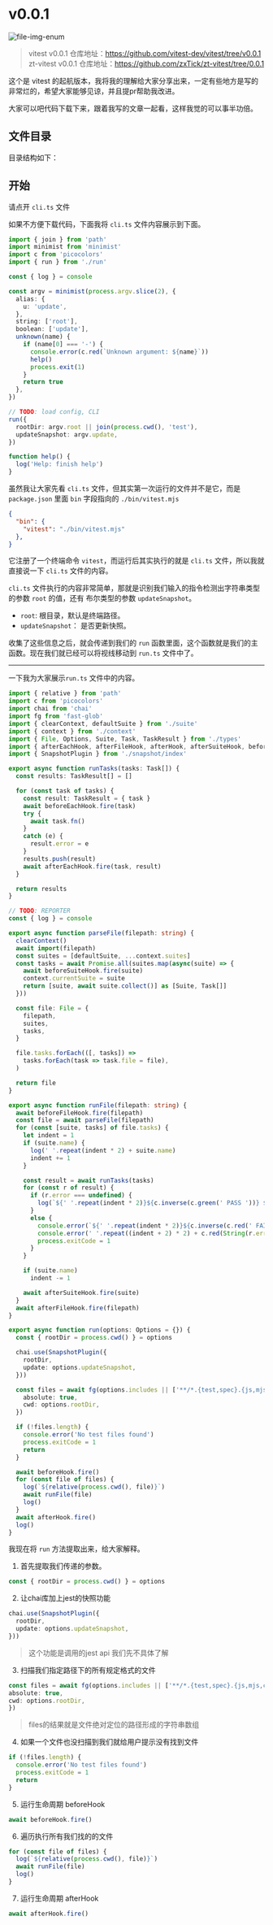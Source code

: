 # v0.0.1

![file-img-enum](https://w.wallhaven.cc/full/z8/wallhaven-z8wxyy.jpg)

> vitest v0.0.1 仓库地址：https://github.com/vitest-dev/vitest/tree/v0.0.1
> <br />
> zt-vitest v0.0.1 仓库地址：https://github.com/zxTick/zt-vitest/tree/0.0.1

这个是 vitest 的起航版本，我将我的理解给大家分享出来，一定有些地方是写的非常烂的，希望大家能够见谅，并且提pr帮助我改进。

大家可以吧代码下载下来，跟着我写的文章一起看，这样我觉的可以事半功倍。

## 文件目录

目录结构如下：

## 开始

请点开 `cli.ts` 文件

如果不方便下载代码，下面我将 `cli.ts` 文件内容展示到下面。

```ts
import { join } from 'path'
import minimist from 'minimist'
import c from 'picocolors'
import { run } from './run'

const { log } = console

const argv = minimist(process.argv.slice(2), {
  alias: {
    u: 'update',
  },
  string: ['root'],
  boolean: ['update'],
  unknown(name) {
    if (name[0] === '-') {
      console.error(c.red(`Unknown argument: ${name}`))
      help()
      process.exit(1)
    }
    return true
  },
})

// TODO: load config, CLI
run({
  rootDir: argv.root || join(process.cwd(), 'test'),
  updateSnapshot: argv.update,
})

function help() {
  log('Help: finish help')
}
```

虽然我让大家先看 `cli.ts` 文件，但其实第一次运行的文件并不是它，而是 `package.json` 里面 `bin` 字段指向的 `./bin/vitest.mjs`

```json
{
  "bin": {
    "vitest": "./bin/vitest.mjs"
  },
}
```

它注册了一个终端命令 `vitest`，而运行后其实执行的就是 `cli.ts` 文件，所以我就直接说一下 `cli.ts` 文件的内容。

`cli.ts` 文件执行的内容非常简单，那就是识别我们输入的指令检测出字符串类型的参数 `root` 的值，还有 布尔类型的参数 `updateSnapshot`。
 * `root`: 根目录，默认是终端路径。
 * `updateSnapshot`： 是否更新快照。

收集了这些信息之后，就会传递到我们的 `run` 函数里面，这个函数就是我们的主函数。现在我们就已经可以将视线移动到 `run.ts` 文件中了。

---

一下我为大家展示`run.ts` 文件中的内容。
  
```ts 
import { relative } from 'path'
import c from 'picocolors'
import chai from 'chai'
import fg from 'fast-glob'
import { clearContext, defaultSuite } from './suite'
import { context } from './context'
import { File, Options, Suite, Task, TaskResult } from './types'
import { afterEachHook, afterFileHook, afterHook, afterSuiteHook, beforeEachHook, beforeFileHook, beforeHook, beforeSuiteHook } from './hooks'
import { SnapshotPlugin } from './snapshot/index'

export async function runTasks(tasks: Task[]) {
  const results: TaskResult[] = []

  for (const task of tasks) {
    const result: TaskResult = { task }
    await beforeEachHook.fire(task)
    try {
      await task.fn()
    }
    catch (e) {
      result.error = e
    }
    results.push(result)
    await afterEachHook.fire(task, result)
  }

  return results
}

// TODO: REPORTER
const { log } = console

export async function parseFile(filepath: string) {
  clearContext()
  await import(filepath)
  const suites = [defaultSuite, ...context.suites]
  const tasks = await Promise.all(suites.map(async(suite) => {
    await beforeSuiteHook.fire(suite)
    context.currentSuite = suite
    return [suite, await suite.collect()] as [Suite, Task[]]
  }))

  const file: File = {
    filepath,
    suites,
    tasks,
  }

  file.tasks.forEach(([, tasks]) =>
    tasks.forEach(task => task.file = file),
  )

  return file
}

export async function runFile(filepath: string) {
  await beforeFileHook.fire(filepath)
  const file = await parseFile(filepath)
  for (const [suite, tasks] of file.tasks) {
    let indent = 1
    if (suite.name) {
      log(' '.repeat(indent * 2) + suite.name)
      indent += 1
    }

    const result = await runTasks(tasks)
    for (const r of result) {
      if (r.error === undefined) {
        log(`${' '.repeat(indent * 2)}${c.inverse(c.green(' PASS '))} ${c.green(r.task.name)}`)
      }
      else {
        console.error(`${' '.repeat(indent * 2)}${c.inverse(c.red(' FAIL '))} ${c.red(r.task.name)}`)
        console.error(' '.repeat((indent + 2) * 2) + c.red(String(r.error)))
        process.exitCode = 1
      }
    }

    if (suite.name)
      indent -= 1

    await afterSuiteHook.fire(suite)
  }
  await afterFileHook.fire(filepath)
}

export async function run(options: Options = {}) {
  const { rootDir = process.cwd() } = options

  chai.use(SnapshotPlugin({
    rootDir,
    update: options.updateSnapshot,
  }))

  const files = await fg(options.includes || ['**/*.{test,spec}.{js,mjs,cjs,ts,mts,cts,jsx,tsx}'], {
    absolute: true,
    cwd: options.rootDir,
  })

  if (!files.length) {
    console.error('No test files found')
    process.exitCode = 1
    return
  }

  await beforeHook.fire()
  for (const file of files) {
    log(`${relative(process.cwd(), file)}`)
    await runFile(file)
    log()
  }
  await afterHook.fire()
  log()
}
```

我现在将 `run` 方法提取出来，给大家解释。
  

1. 首先提取我们传递的参数。
  ```ts
  const { rootDir = process.cwd() } = options
  ```
2. 让chai库加上jest的快照功能
  ```ts
  chai.use(SnapshotPlugin({
    rootDir,
    update: options.updateSnapshot,
  }))
  ```
  >这个功能是调用的jest api 我们先不具体了解
3. 扫描我们指定路径下的所有规定格式的文件
  ```ts
  const files = await fg(options.includes || ['**/*.{test,spec}.{js,mjs,cjs,ts,mts,cts,jsx,tsx}'], {
  absolute: true,
  cwd: options.rootDir,
  })
  ```
  >files的结果就是文件绝对定位的路径形成的字符串数组
4. 如果一个文件也没扫描到我们就给用户提示没有找到文件
  ```ts
  if (!files.length) {
    console.error('No test files found')
    process.exitCode = 1
    return
  }
  ```
5. 运行生命周期 beforeHook
  ```ts
  await beforeHook.fire()
  ```
6. 遍历执行所有我们找的的文件
  ```ts
  for (const file of files) {
    log(`${relative(process.cwd(), file)}`)
    await runFile(file)
    log()
  }
  ```
7. 运行生命周期 afterHook
  ```ts
  await afterHook.fire()
  ```




